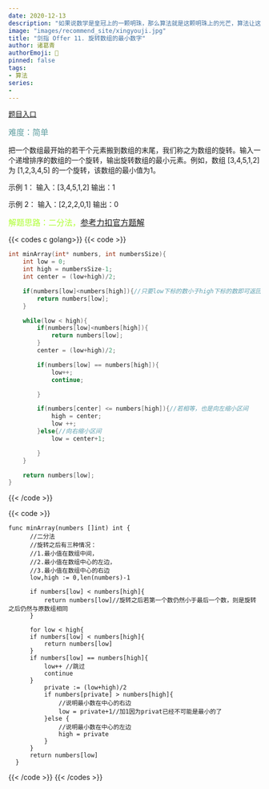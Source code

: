 ```yaml
---
date: 2020-12-13
description: "如果说数学是皇冠上的一颗明珠，那么算法就是这颗明珠上的光芒，算法让这颗明珠更加熠熠生辉，为科技进步和社会发展照亮了前进的路"
image: "images/recommend_site/xingyouji.jpg"
title: "剑指 Offer 11. 旋转数组的最小数字"
author: 诸葛青
authorEmoji: 🎅
pinned: false
tags:
- 算法
series:
-  
---
```

[题目入口](https://leetcode-cn.com/problems/xuan-zhuan-shu-zu-de-zui-xiao-shu-zi-lcof/)

<font color=CadetBlue size=3 >难度：简单</font>

把一个数组最开始的若干个元素搬到数组的末尾，我们称之为数组的旋转。输入一个递增排序的数组的一个旋转，输出旋转数组的最小元素。例如，数组 [3,4,5,1,2] 为 [1,2,3,4,5] 的一个旋转，该数组的最小值为1。  

示例 1：
输入：[3,4,5,1,2]
输出：1

示例 2：
输入：[2,2,2,0,1]
输出：0

<font color=GreenYellow size=3 >解题思路：二分法，[参考力扣官方题解](https://leetcode-cn.com/problems/xuan-zhuan-shu-zu-de-zui-xiao-shu-zi-lcof/solution/xuan-zhuan-shu-zu-de-zui-xiao-shu-zi-by-leetcode-s/)</font>

{{< codes c golang>}}
  {{< code >}}

```c
int minArray(int* numbers, int numbersSize){
    int low = 0;
    int high = numbersSize-1;
    int center = (low+high)/2; 

    if(numbers[low]<numbers[high]){//只要low下标的数小于high下标的数即可返回
        return numbers[low];
    }

    while(low < high){
        if(numbers[low]<numbers[high]){
            return numbers[low];
        }
        center = (low+high)/2;

        if(numbers[low] == numbers[high]){
            low++;
            continue;

        }

        if(numbers[center] <= numbers[high]){//若相等，也是向左缩小区间
            high = center;
            low ++;
        }else{//向右缩小区间
            low = center+1;

        }
    }

    return numbers[low];
}
```

  {{< /code >}}

  {{< code >}}

  ```golang
func minArray(numbers []int) int {
        //二分法
        //旋转之后有三种情况：
        //1.最小值在数组中间，
        //2.最小值在数组中心的左边，
        //3.最小值在数组中心的右边
        low,high := 0,len(numbers)-1

        if numbers[low] < numbers[high]{
            return numbers[low]//旋转之后若第一个数仍然小于最后一个数，则是旋转之后仍然与原数组相同
        }

        for low < high{
        if numbers[low] < numbers[high]{
            return numbers[low]
        }
        if numbers[low] == numbers[high]{
            low++ //跳过
            continue
        }
            private := (low+high)/2
            if numbers[private] > numbers[high]{
                //说明最小数在中心的右边
                low = private+1//加1因为privat已经不可能是最小的了
            }else {
                //说明最小数在中心的左边
                high = private
            }
        }
        return numbers[low]
    }
  ```
  {{< /code >}}
{{< /codes >}}